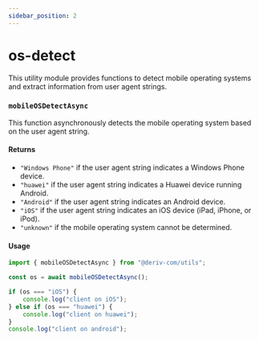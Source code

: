 ```yaml
---
sidebar_position: 2
---
```


# os-detect

This utility module provides functions to detect mobile operating systems and extract information from user agent strings.

### `mobileOSDetectAsync`

This function asynchronously detects the mobile operating system based on the user agent string.

#### Returns

-   `"Windows Phone"` if the user agent string indicates a Windows Phone device.
-   `"huawei"` if the user agent string indicates a Huawei device running Android.
-   `"Android"` if the user agent string indicates an Android device.
-   `"iOS"` if the user agent string indicates an iOS device (iPad, iPhone, or iPod).
-   `"unknown"` if the mobile operating system cannot be determined.

#### Usage

```typescript
import { mobileOSDetectAsync } from "@deriv-com/utils";

const os = await mobileOSDetectAsync();

if (os === "iOS") {
    console.log("client on iOS");
} else if (os === "huawei") {
    console.log("client on huawei");
}
console.log("client on android");
```
